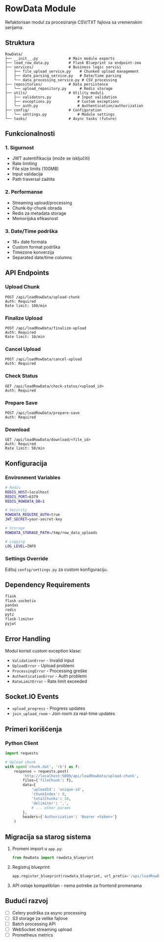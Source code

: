 # RowData Module

Refaktorisan modul za procesiranje CSV/TXT fajlova sa vremenskim serijama.

## Struktura

```
RowData/
├── __init__.py              # Main module exports
├── load_row_data.py         # Flask Blueprint sa endpoint-ima
├── services/                # Business logic servisi
│   ├── file_upload_service.py    # Chunked upload management
│   ├── date_parsing_service.py   # Date/time parsing
│   └── data_processing_service.py # CSV processing
├── repositories/            # Data persistence
│   └── upload_repository.py      # Redis storage
├── utils/                   # Utility moduli
│   ├── validators.py            # Input validation
│   ├── exceptions.py            # Custom exceptions
│   └── auth.py                  # Authentication/authorization
├── config/                  # Configuration
│   └── settings.py              # Module settings
└── tasks/                   # Async tasks (future)
```

## Funkcionalnosti

### 1. Sigurnost
- JWT autentifikacija (može se isključiti)
- Rate limiting
- File size limits (100MB)
- Input validacija
- Path traversal zaštita

### 2. Performanse
- Streaming upload/processing
- Chunk-by-chunk obrada
- Redis za metadata storage
- Memorijska efikasnost

### 3. Date/Time podrška
- 18+ date formata
- Custom format podrška
- Timezone konverzija
- Separated date/time columns

## API Endpoints

### Upload Chunk
```
POST /api/loadRowData/upload-chunk
Auth: Required
Rate limit: 100/min
```

### Finalize Upload
```
POST /api/loadRowData/finalize-upload
Auth: Required
Rate limit: 10/min
```

### Cancel Upload
```
POST /api/loadRowData/cancel-upload
Auth: Required
```

### Check Status
```
GET /api/loadRowData/check-status/<upload_id>
Auth: Required
```

### Prepare Save
```
POST /api/loadRowData/prepare-save
Auth: Required
```

### Download
```
GET /api/loadRowData/download/<file_id>
Auth: Required
Rate limit: 50/min
```

## Konfiguracija

### Environment Variables
```bash
# Redis
REDIS_HOST=localhost
REDIS_PORT=6379
REDIS_ROWDATA_DB=1

# Security
ROWDATA_REQUIRE_AUTH=true
JWT_SECRET=your-secret-key

# Storage
ROWDATA_STORAGE_PATH=/tmp/row_data_uploads

# Logging
LOG_LEVEL=INFO
```

### Settings Override
Edituj `config/settings.py` za custom konfiguraciju.

## Dependency Requirements

```python
flask
flask-socketio
pandas
redis
pytz
flask-limiter
pyjwt
```

## Error Handling

Modul koristi custom exception klase:
- `ValidationError` - Invalid input
- `UploadError` - Upload problemi
- `ProcessingError` - Processing greške
- `AuthenticationError` - Auth problemi
- `RateLimitError` - Rate limit exceeded

## Socket.IO Events

- `upload_progress` - Progress updates
- `join_upload_room` - Join room za real-time updates

## Primeri korišćenja

### Python Client
```python
import requests

# Upload chunk
with open('chunk.dat', 'rb') as f:
    response = requests.post(
        'http://localhost:5000/api/loadRowData/upload-chunk',
        files={'fileChunk': f},
        data={
            'uploadId': 'unique-id',
            'chunkIndex': 0,
            'totalChunks': 10,
            'delimiter': ',',
            # ... other params
        },
        headers={'Authorization': 'Bearer <token>'}
    )
```

## Migracija sa starog sistema

1. Promeni import u `app.py`:
   ```python
   from RowData import rowdata_blueprint
   ```

2. Registruj blueprint:
   ```python
   app.register_blueprint(rowdata_blueprint, url_prefix='/api/loadRowData')
   ```

3. API ostaje kompatibilan - nema potrebe za frontend promenama

## Budući razvoj

- [ ] Celery podrška za async processing
- [ ] S3 storage za velike fajlove
- [ ] Batch processing API
- [ ] WebSocket streaming upload
- [ ] Prometheus metrics